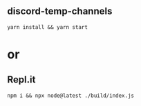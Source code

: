## discord-temp-channels

```shell
yarn install && yarn start
```

# or

## Repl.it

```shell
npm i && npx node@latest ./build/index.js
```
